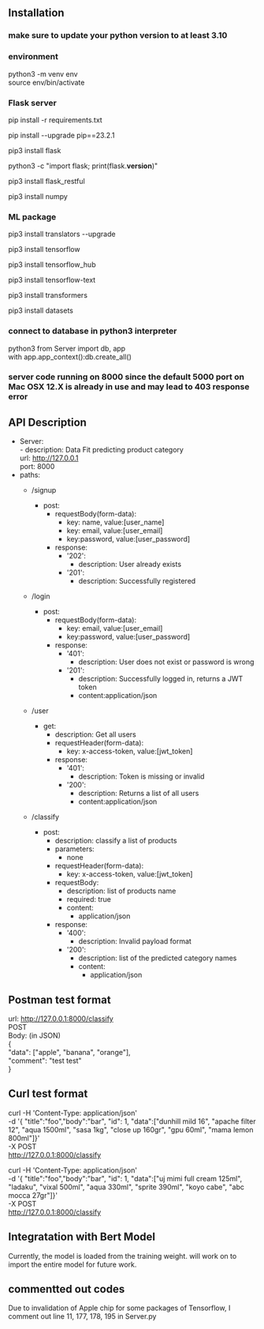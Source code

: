 ## Installation
### make sure to update your python version to at least 3.10

### environment
python3 -m venv env  
source env/bin/activate

### Flask server
pip install -r requirements.txt

pip install --upgrade pip==23.2.1

pip3 install flask

python3 -c "import flask; print(flask.__version__)"

pip3 install flask_restful

pip3 install numpy

### ML package
pip3 install translators --upgrade

pip3 install tensorflow

pip3 install tensorflow_hub

pip3 install tensorflow-text

pip3 install transformers

pip3 install datasets

### connect to database in python3 interpreter
python3
from Server import db, app  
with app.app_context():db.create_all()



### server code running on 8000 since the default 5000 port on Mac OSX 12.X is already in use and may lead to 403 response error

## API Description
- Server:  
      - description: Data Fit predicting product category  
      url: http://127.0.0.1  
      port: 8000
- paths:
    - /signup
        - post:
            - requestBody(form-data):
               - key: name, value:[user_name]
               - key: email, value:[user_email]
               - key:password, value:[user_password]
            - response:
               - '202':
                   - description: User already exists
               - '201':
                   - description: Successfully registered
    - /login
        - post:
            - requestBody(form-data):
               - key: email, value:[user_email]
               - key:password, value:[user_password]
            - response:
               - '401':
                   - description: User does not exist or password is wrong
               - '201':
                   - description: Successfully logged in, returns a JWT token
                   - content:application/json
     - /user  
        - get:  
            - description: Get all users 
            - requestHeader(form-data):  
                - key: x-access-token, value:[jwt_token]
            - response:
               - '401':
                   - description: Token is missing or invalid
               - '200':
                   - description: Returns a list of all users
                   - content:application/json

     - /classify  
        - post:  
            - description: classify a list of products  
            - parameters:  
                - none
            - requestHeader(form-data):  
                - key: x-access-token, value:[jwt_token] 
            - requestBody:  
                - description: list of products name  
                - required: true  
                - content:  
                    - application/json  
            - response:  
                - '400':  
                    - description: Invalid payload format  
                - '200':
                    - description: list of the predicted category names
                    - content:
                        -  application/json  

## Postman test format
url: http://127.0.0.1:8000/classify  
POST  
Body: (in JSON)  
{  
  "data": ["apple", "banana", "orange"],  
  "comment": "test test"  
}

## Curl test format
curl -H 'Content-Type: application/json' \
    -d '{ "title":"foo","body":"bar", "id": 1, "data":["dunhill mild 16", "apache filter 12", "aqua 1500ml", "sasa 1kg", "close up 160gr", "gpu 60ml", "mama lemon 800ml"]}' \
    -X POST \
    http://127.0.0.1:8000/classify


curl -H 'Content-Type: application/json' \
    -d '{ "title":"foo","body":"bar", "id": 1, "data":["uj mimi full cream 125ml", "ladaku", "vixal 500ml", "aqua 330ml", "sprite 390ml", "koyo cabe", "abc mocca 27gr"]}' \
    -X POST \
    http://127.0.0.1:8000/classify

## Integratation with Bert Model
Currently, the model is loaded from the training weight. will work on to import the entire model for future work. 

## commentted out codes
Due to invalidation of Apple chip for some packages of Tensorflow, I comment out line 11, 177, 178, 195 in Server.py


